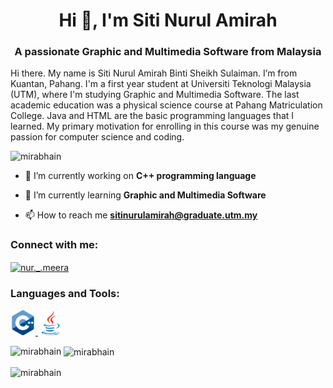 <h1 align="center">Hi 👋, I'm Siti Nurul Amirah</h1>
<h3 align="center">A passionate Graphic and Multimedia Software from Malaysia</h3>

Hi there. My name is Siti Nurul Amirah Binti Sheikh Sulaiman. I’m from Kuantan, Pahang. I'm a first year student at Universiti Teknologi Malaysia (UTM), where I'm studying Graphic and Multimedia Software. The last academic education was a physical science course at Pahang Matriculation College. Java and HTML are the basic programming languages that I learned. My primary motivation for enrolling in this course was my genuine passion for computer science and coding.

<p align="left"> <img src="https://komarev.com/ghpvc/?username=mirabhain&label=Profile%20views&color=0e75b6&style=flat" alt="mirabhain" /> </p>

- 🔭 I’m currently working on **C++ programming language**

- 🌱 I’m currently learning **Graphic and Multimedia Software**

- 📫 How to reach me **sitinurulamirah@graduate.utm.my**



<h3 align="left">Connect with me:</h3>
<p align="left">
<a href="https://instagram.com/nur._.meera" target="blank"><img align="center" src="https://raw.githubusercontent.com/rahuldkjain/github-profile-readme-generator/master/src/images/icons/Social/instagram.svg" alt="nur._.meera" height="30" width="40" /></a>
</p>

<h3 align="left">Languages and Tools:</h3>
<p align="left"> <a href="https://www.w3schools.com/cpp/" target="_blank" rel="noreferrer"> <img src="https://raw.githubusercontent.com/devicons/devicon/master/icons/cplusplus/cplusplus-original.svg" alt="cplusplus" width="40" height="40"/> </a> <a href="https://www.java.com" target="_blank" rel="noreferrer"> <img src="https://raw.githubusercontent.com/devicons/devicon/master/icons/java/java-original.svg" alt="java" width="40" height="40"/> </a> </p>

<p><img align="left" src="https://github-readme-stats.vercel.app/api/top-langs?username=mirabhain&show_icons=true&locale=en&layout=compact" alt="mirabhain" /></p>

<p>&nbsp;<img align="center" src="https://github-readme-stats.vercel.app/api?username=mirabhain&show_icons=true&locale=en" alt="mirabhain" /></p>

<p><img align="center" src="https://github-readme-streak-stats.herokuapp.com/?user=mirabhain&" alt="mirabhain" /></p>

